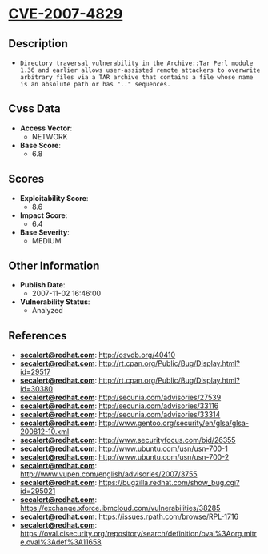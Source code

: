
# [CVE-2007-4829](http://osvdb.org/40410)

## Description

- `Directory traversal vulnerability in the Archive::Tar Perl module 1.36 and earlier allows user-assisted remote attackers to overwrite arbitrary files via a TAR archive that contains a file whose name is an absolute path or has ".." sequences.`

## Cvss Data

- **Access Vector**:
  - NETWORK
- **Base Score**:
  - 6.8

## Scores

- **Exploitability Score**:
  - 8.6
- **Impact Score**:
  - 6.4
- **Base Severity**:
  - MEDIUM

## Other Information

- **Publish Date**:
  - 2007-11-02 16:46:00
- **Vulnerability Status**:
  - Analyzed

## References

- **secalert@redhat.com**: http://osvdb.org/40410
- **secalert@redhat.com**: http://rt.cpan.org/Public/Bug/Display.html?id=29517
- **secalert@redhat.com**: http://rt.cpan.org/Public/Bug/Display.html?id=30380
- **secalert@redhat.com**: http://secunia.com/advisories/27539
- **secalert@redhat.com**: http://secunia.com/advisories/33116
- **secalert@redhat.com**: http://secunia.com/advisories/33314
- **secalert@redhat.com**: http://www.gentoo.org/security/en/glsa/glsa-200812-10.xml
- **secalert@redhat.com**: http://www.securityfocus.com/bid/26355
- **secalert@redhat.com**: http://www.ubuntu.com/usn/usn-700-1
- **secalert@redhat.com**: http://www.ubuntu.com/usn/usn-700-2
- **secalert@redhat.com**: http://www.vupen.com/english/advisories/2007/3755
- **secalert@redhat.com**: https://bugzilla.redhat.com/show_bug.cgi?id=295021
- **secalert@redhat.com**: https://exchange.xforce.ibmcloud.com/vulnerabilities/38285
- **secalert@redhat.com**: https://issues.rpath.com/browse/RPL-1716
- **secalert@redhat.com**: https://oval.cisecurity.org/repository/search/definition/oval%3Aorg.mitre.oval%3Adef%3A11658
